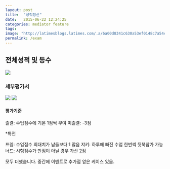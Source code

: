 ```yaml
---
layout: post
title:  "성적정산"
date:   2015-06-22 12:24:25
categories: mediator feature
tags: 
image: "http://latimesblogs.latimes.com/.a/6a00d8341c630a53ef0148c7a54c45970c-pi"
permalink: /exam
---
```



## 전체성적 및 등수

![](https://pbs.twimg.com/media/CJj_lN_UsAAf0aR.png)



### 세부평가서

![](https://pbs.twimg.com/media/CJkA838VAAEz5bh.png)
![](https://pbs.twimg.com/media/CJkA-O_UYAAw2HI.png)




#### 평가기준
출결: 수업점수에 기본 1점씩 부여
미출결: -3점

*특전

프렙: 수업점수 최대치가 남들보다 1 많음
쟈키: 하루에 빠진 수업 한번씩 뒷북참가 가능
너드: 시험점수가 만점이 아닐 경우 가산 2점

모두 더했습니다. 중간에 이벤트로 추가점 얻은 케이스 있음.
